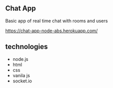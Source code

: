 ## Chat App 

Basic app of real time  chat with rooms and users

https://chat-app-node-abs.herokuapp.com/

## technologies

- node.js
- html
- css
- vanila js
- socket.io






